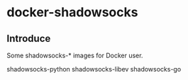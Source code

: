 docker-shadowsocks
========
Introduce
--------
Some shadowsocks-* images for Docker user.

shadowsocks-python
shadowsocks-libev
shadowsocks-go
